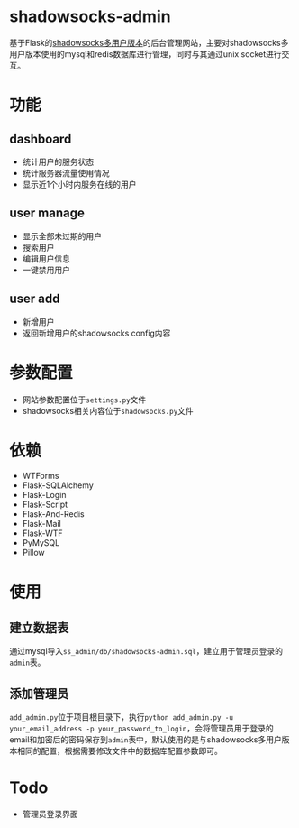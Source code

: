 # shadowsocks-admin
基于Flask的[shadowsocks多用户版本](http://git.oschina.net/arrti/shadowsocks/tree/dev)的后台管理网站，主要对shadowsocks多用户版本使用的mysql和redis数据库进行管理，同时与其通过unix socket进行交互。
# 功能
## dashboard  
* 统计用户的服务状态
* 统计服务器流量使用情况
* 显示近1个小时内服务在线的用户

## user manage
* 显示全部未过期的用户
* 搜索用户
* 编辑用户信息
* 一键禁用用户

## user add
* 新增用户
* 返回新增用户的shadowsocks config内容

# 参数配置
* 网站参数配置位于`settings.py`文件
* shadowsocks相关内容位于`shadowsocks.py`文件

# 依赖
* WTForms
* Flask-SQLAlchemy
* Flask-Login
* Flask-Script
* Flask-And-Redis
* Flask-Mail
* Flask-WTF
* PyMySQL
* Pillow

# 使用

## 建立数据表
通过mysql导入`ss_admin/db/shadowsocks-admin.sql`，建立用于管理员登录的`admin`表。

## 添加管理员
`add_admin.py`位于项目根目录下，执行`python add_admin.py -u your_email_address -p your_password_to_login`，会将管理员用于登录的email和加密后的密码保存到`admin`表中，默认使用的是与shadowsocks多用户版本相同的配置，根据需要修改文件中的数据库配置参数即可。

# Todo
* 管理员登录界面
